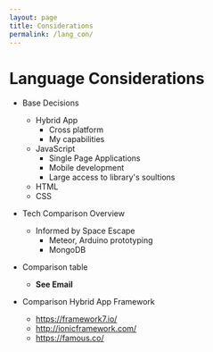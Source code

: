 ```yaml
---
layout: page
title: Considerations
permalink: /lang_con/
---
```

# Language Considerations
* Base Decisions
    * Hybrid App
        * Cross platform
        * My capabilities
    * JavaScript
        * Single Page Applications
        * Mobile development
        * Large access to library's soultions
    * HTML
    * CSS

* Tech Comparison Overview
    * Informed by Space Escape
        * Meteor, Arduino prototyping
        * MongoDB

* Comparison table
    * __See Email__

* Comparison Hybrid App Framework
    * https://framework7.io/
    * http://ionicframework.com/
    * https://famous.co/
